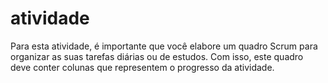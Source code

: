 # atividade
Para esta atividade, é importante que você elabore um quadro Scrum para organizar as suas tarefas diárias ou de estudos. Com isso, este quadro deve conter colunas que representem o progresso da atividade.